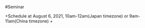#Seminar 

+Schedule at August 6, 2021, 10am-12am(Japan timezone) or 9am-11am(China timezone)
    +





